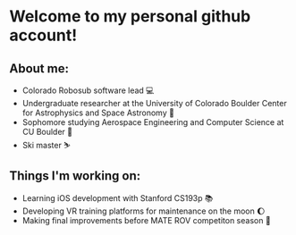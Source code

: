 
# Welcome to my personal github account!

## About me: 
- Colorado Robosub software lead 💻
- Undergraduate researcher at the University of Colorado Boulder Center for Astrophysics and Space Astronomy 🔭
- Sophomore studying Aerospace Engineering and Computer Science at CU Boulder 🚀
- Ski master ⛷️

## Things I'm working on:
- Learning iOS development with Stanford CS193p 📚
- Developing VR training platforms for maintenance on the moon 🌔
- Making final improvements before MATE ROV competiton season 💯
<!--
**xavier2933/xavier2933** is a ✨ _special_ ✨ repository because its `README.md` (this file) appears on your GitHub profile.

Here are some ideas to get you started:

- 🔭 I’m currently working on ...
- 🌱 I’m currently learning ...
- 👯 I’m looking to collaborate on ...
- 🤔 I’m looking for help with ...
- 💬 Ask me about ...
- 📫 How to reach me: ...
- 😄 Pronouns: ...
- ⚡ Fun fact: ...
-->

